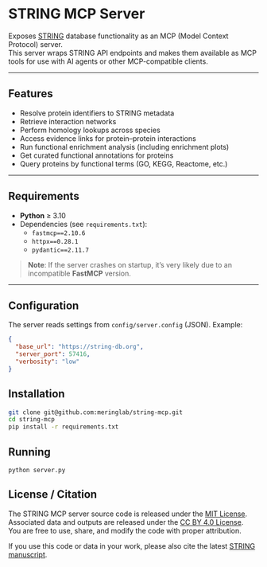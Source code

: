 # STRING MCP Server

Exposes [STRING](https://string-db.org) database functionality as an MCP (Model Context Protocol) server.  
This server wraps STRING API endpoints and makes them available as MCP tools for use with AI agents or other MCP-compatible clients.

---

## Features

- Resolve protein identifiers to STRING metadata
- Retrieve interaction networks
- Perform homology lookups across species
- Access evidence links for protein–protein interactions
- Run functional enrichment analysis (including enrichment plots)
- Get curated functional annotations for proteins
- Query proteins by functional terms (GO, KEGG, Reactome, etc.)

---

## Requirements

- **Python** ≥ 3.10  
- Dependencies (see `requirements.txt`):  
  - `fastmcp==2.10.6`  
  - `httpx==0.28.1`  
  - `pydantic==2.11.7`  

> **Note**: If the server crashes on startup, it’s very likely due to an incompatible **FastMCP** version.  

---

## Configuration

The server reads settings from `config/server.config` (JSON). Example:

```json
{
  "base_url": "https://string-db.org",
  "server_port": 57416,
  "verbosity": "low"
}
```

## Installation

```bash
git clone git@github.com:meringlab/string-mcp.git
cd string-mcp
pip install -r requirements.txt
```

## Running 

```
python server.py
```

## License / Citation

The STRING MCP server source code is released under the [MIT License](https://opensource.org/licenses/MIT).  
Associated data and outputs are released under the [CC BY 4.0 License](https://creativecommons.org/licenses/by/4.0/).  
You are free to use, share, and modify the code with proper attribution.

If you use this code or data in your work, please also cite the latest [STRING manuscript](https://string-db.org/cgi/about?footer_active_subpage=references).

